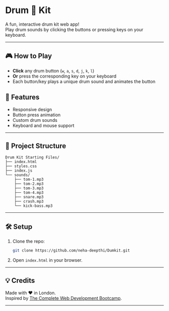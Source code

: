 # Drum 🥁 Kit

A fun, interactive drum kit web app!  
Play drum sounds by clicking the buttons or pressing keys on your keyboard.

---

## 🎮 How to Play

- **Click** any drum button (`w`, `a`, `s`, `d`, `j`, `k`, `l`)
- **Or** press the corresponding key on your keyboard
- Each button/key plays a unique drum sound and animates the button


## 🚀 Features

- Responsive design
- Button press animation
- Custom drum sounds
- Keyboard and mouse support

---

## 📁 Project Structure

```
Drum Kit Starting Files/
├── index.html
├── styles.css
├── index.js
└── sounds/
    ├── tom-1.mp3
    ├── tom-2.mp3
    ├── tom-3.mp3
    ├── tom-4.mp3
    ├── snare.mp3
    ├── crash.mp3
    └── kick-bass.mp3
```

---

## 🛠️ Setup

1. Clone the repo:
   ```sh
   git clone https://github.com/neha-deepthi/Dumkit.git
   ```
2. Open `index.html` in your browser.

---

## 💡 Credits

Made with ❤️ in London.  
Inspired by [The Complete Web Development Bootcamp](https://www.udemy.com/course/the-complete-web-development-bootcamp/).

---

